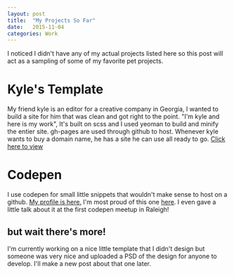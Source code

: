 ```yaml
---
layout: post
title:  "My Projects So Far"
date:   2015-11-04
categories: Work
---
```


I noticed I didn't have any of my actual projects listed here so this post will act as a sampling
of some of my favorite pet projects.

# Kyle's Template

My friend kyle is an editor for a creative company in Georgia, I wanted to build a site for him that was
clean and got right to the point. "I'm kyle and here is my work", It's built on scss and I used yeoman to
build and minify the entier site. gh-pages are used through github to host. Whenever kyle wants to buy a domain name,
he has a site he can use all ready to go.
[Click here to view](http://www.qkombur.com/kyletemplate/)


# Codepen

I use codepen for small little snippets that wouldn't make sense to host on a github. 
[My profile is here.](http://codepen.io/qkombur/)
I'm most proud of this one [here](http://codepen.io/qkombur/pen/dPxjJy). I even gave a little talk about it at the
first codepen meetup in Raleigh!


## but wait there's more!

I'm currently working on a nice little template that I didn't design but someone was very nice and
uploaded a PSD of the design for anyone to develop. I'll make a new post about that one later.
